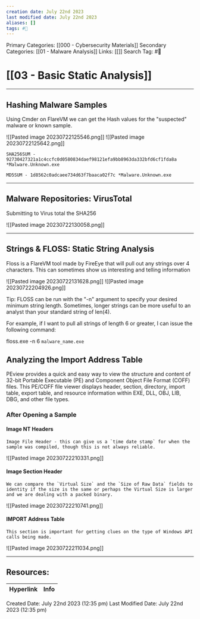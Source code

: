```yaml
---
creation date: July 22nd 2023
last modified date: July 22nd 2023
aliases: []
tags: #📖
---
```


Primary Categories: [[000 - Cybersecurity Materials]]
Secondary Categories: [[01 - Malware Analysis]]
Links: [[]] 
Search Tag: #📖  

# [[03 - Basic Static Analysis]]  

---
## Hashing Malware Samples

Using Cmder on FlareVM we can get the Hash values for the "suspected" malware or known sample.

![[Pasted image 20230722125546.png]]
![[Pasted image 20230722125642.png]]

```text
SHA256SUM - 92730427321a1c4ccfc0d0580834daef98121efa9bb8963da332bfd6cf1fda8a *Malware.Unknown.exe

MD5SUM - 1d8562c0adcaee734d63f7baaca02f7c *Malware.Unknown.exe
```

---
## Malware Repositories: VirusTotal

Submitting to Virus total the SHA256

![[Pasted image 20230722130058.png]]

---
##  Strings & FLOSS: Static String Analysis

Floss is a FlareVM tool made by FireEye that will pull out any strings over 4 characters.
	This can sometimes show us interesting and telling information

![[Pasted image 20230722131628.png]]
![[Pasted image 20230722204926.png]]

Tip: FLOSS can be run with the "-n" argument to specify your desired minimum string length. Sometimes, longer strings can be more useful to an analyst than your standard string of len(4).

For example, if I want to pull all strings of length 6 or greater, I can issue the following command:

floss.exe -n 6 `malware_name.exe`

## Analyzing the Import Address Table

PEview provides a quick and easy way to view the structure and content of 32-bit Portable Executable (PE) and Component Object File Format (COFF) files. This PE/COFF file viewer displays header, section, directory, import table, export table, and resource information within EXE, DLL, OBJ, LIB, DBG, and other file types.

### After Opening a Sample

#### Image NT Headers
	Image File Header - this can give us a `time date stamp` for when the sample was compiled, though this is not always reliable.

![[Pasted image 20230722210331.png]]

#### Image Section Header
	We can compare the `Virtual Size` and the `Size of Raw Data` fields to identity if the size is the same or perhaps the Virtual Size is larger and we are dealing with a packed binary.

![[Pasted image 20230722210741.png]]

#### IMPORT Address Table
	This section is important for getting clues on the type of Windows API calls being made. 

![[Pasted image 20230722211034.png]]






___

## Resources:

| Hyperlink | Info |
| --------- | ---- |


Created Date: July 22nd 2023 (12:35 pm) 
Last Modified Date: July 22nd 2023 (12:35 pm)
